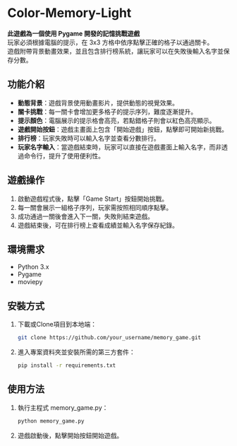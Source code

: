 # Color-Memory-Light

**此遊戲為一個使用 Pygame 開發的記憶挑戰遊戲**  
玩家必須根據電腦的提示，在 3x3 方格中依序點擊正確的格子以通過關卡。  
遊戲附帶背景動畫效果，並且包含排行榜系統，讓玩家可以在失敗後輸入名字並保存分數。

## 功能介紹

- **動態背景**：遊戲背景使用動畫影片，提供動態的視覺效果。
- **關卡挑戰**：每一關卡會增加更多格子的提示序列，難度逐漸提升。
- **提示顏色**：電腦展示的提示格會高亮，若點錯格子則會以紅色高亮顯示。
- **遊戲開始按鈕**：遊戲主畫面上包含「開始遊戲」按鈕，點擊即可開始新挑戰。
- **排行榜**：玩家失敗時可以輸入名字並查看分數排行。
- **玩家名字輸入**：當遊戲結束時，玩家可以直接在遊戲畫面上輸入名字，而非透過命令行，提升了使用便利性。

## 遊戲操作

1. 啟動遊戲程式後，點擊「Game Start」按鈕開始挑戰。
2. 每一關會展示一組格子序列，玩家需按照相同順序點擊。
3. 成功通過一關後會進入下一關，失敗則結束遊戲。
4. 遊戲結束後，可在排行榜上查看成績並輸入名字保存紀錄。

## 環境需求

- Python 3.x
- Pygame
- moviepy

## 安裝方式

1. 下載或Clone項目到本地端：
   ```bash
   git clone https://github.com/your_username/memory_game.git
2. 進入專案資料夾並安裝所需的第三方套件：
    ```bash
    pip install -r requirements.txt

## 使用方法
1. 執行主程式 memory_game.py：
    ```bash
    python memory_game.py
2. 遊戲啟動後，點擊開始按鈕開始遊戲。